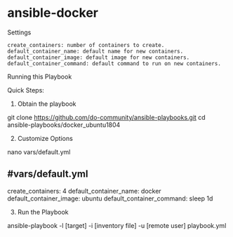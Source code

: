 # ansible-docker
Settings

    create_containers: number of containers to create.
    default_container_name: default name for new containers.
    default_container_image: default image for new containers.
    default_container_command: default command to run on new containers.

Running this Playbook

Quick Steps:
1. Obtain the playbook

git clone https://github.com/do-community/ansible-playbooks.git
cd ansible-playbooks/docker_ubuntu1804

2. Customize Options

nano vars/default.yml

#vars/default.yml
---
create_containers: 4
default_container_name: docker
default_container_image: ubuntu
default_container_command: sleep 1d

3. Run the Playbook

ansible-playbook -l [target] -i [inventory file] -u [remote user] playbook.yml
